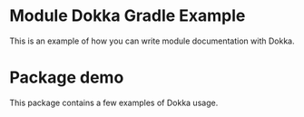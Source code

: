 # Module Dokka Gradle Example

This is an example of how you can write module documentation with Dokka.

# Package demo

This package contains a few examples of Dokka usage.